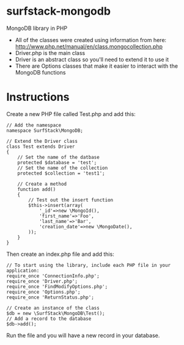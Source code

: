 surfstack-mongodb
=================

MongoDB library in PHP

* All of the classes were created using information from here:
  http://www.php.net/manual/en/class.mongocollection.php
* Driver.php is the main class
* Driver is an abstract class so you'll need to extend it to use it
* There are Options classes that make it easier to interact with the MongoDB functions 

Instructions
===================
Create a new PHP file called Test.php and add this:

    // Add the namespace
    namespace SurfStack\MongoDB;
    
    // Extend the Driver class
    class Test extends Driver
    {
        // Set the name of the datbase
        protected $database = 'test';
        // Set the name of the collection
        protected $collection = 'test1';
        
        // Create a method
        function add()
        {
            // Test out the insert function
            $this->insert(array(
                '_id'=>new \MongoId(),
                'first_name'=>'Foo',
                'last_name'=>'Bar',
                'creation_date'=>new \MongoDate(),
            ));
        }
    }


Then create an index.php file and add this:

    // To start using the library, include each PHP file in your application:
    require_once 'ConnectionInfo.php';
    require_once 'Driver.php';
    require_once 'FindModifyOptions.php';
    require_once 'Options.php';
    require_once 'ReturnStatus.php';
    
    // Create an instance of the class
    $db = new \SurfStack\MongoDB\Test();
    // Add a record to the database
    $db->add();
    
Run the file and you will have a new record in your database.